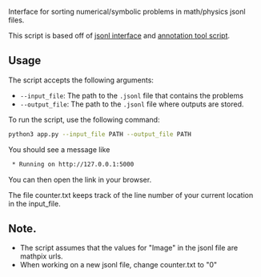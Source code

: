 Interface for sorting numerical/symbolic problems in math/physics jsonl files.

This script is based off of [jsonl interface](https://github.com/TheDuckAI/DUCK-datasets/blob/main/jsonl_interface/README.md) and [annotation tool script](https://github.com/TheDuckAI/DUCK-datasets/tree/main/annotation_tool). 

## Usage
The script accepts the following arguments:
- `--input_file`: The path to the `.jsonl` file that contains the problems
- `--output_file`: The path to the `.jsonl` file where outputs are stored.


To run the script, use the following command:
```bash
python3 app.py --input_file PATH --output_file PATH 
```

You should see a message like
```bash
 * Running on http://127.0.0.1:5000
```
You can then open the link in your browser.

The file counter.txt keeps track of the line number of your current location in the input_file. 


## Note. 

- The script assumes that the values for "Image" in the jsonl file are mathpix urls. 
- When working on a new jsonl file, change counter.txt to "0"

